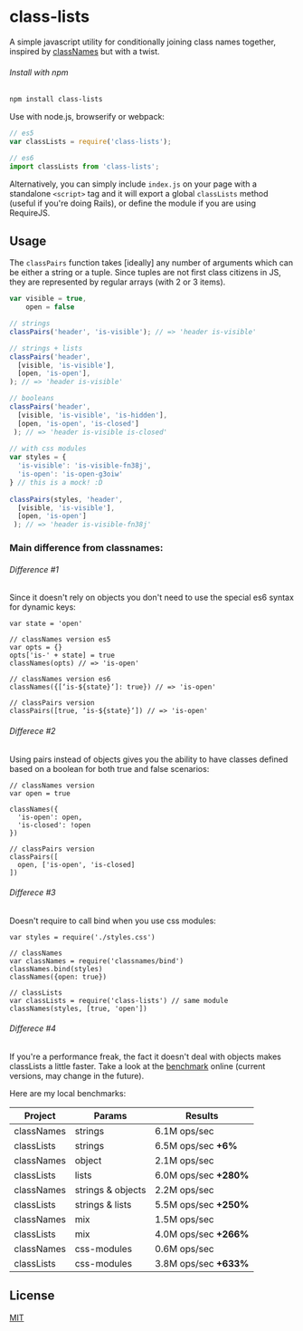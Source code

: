class-lists
===========

A simple javascript utility for conditionally joining class names together, inspired by [classNames](https://github.com/JedWatson/classnames) but with a twist.

###### Install with npm

```sh
npm install class-lists
```

Use with node.js, browserify or webpack:

```js
// es5
var classLists = require('class-lists');

// es6
import classLists from 'class-lists';
```

Alternatively, you can simply include `index.js` on your page with a standalone `<script>` tag and it will export a global `classLists` method (useful if you're doing Rails), or define the module if you are using RequireJS.

## Usage

The `classPairs` function takes [ideally] any number of arguments which can be either a string or a tuple. Since tuples are not first class citizens in JS, they are represented by regular arrays (with 2 or 3 items).

```js
var visible = true,
    open = false

// strings
classPairs('header', 'is-visible'); // => 'header is-visible'

// strings + lists
classPairs('header',
  [visible, 'is-visible'],
  [open, 'is-open'],  
); // => 'header is-visible'

// booleans    
classPairs('header',
  [visible, 'is-visible', 'is-hidden'],
  [open, 'is-open', 'is-closed']
 ); // => 'header is-visible is-closed'
 
// with css modules
var styles = {
  'is-visible': 'is-visible-fn38j',
  'is-open': 'is-open-g3oiw'
} // this is a mock! :D
 
classPairs(styles, 'header',
  [visible, 'is-visible'],
  [open, 'is-open']
 ); // => 'header is-visible-fn38j' 
```

### Main difference from classnames:

###### Difference #1

Since it doesn't rely on objects you don't need to use the special es6 syntax for dynamic keys:

```
var state = 'open'

// classNames version es5
var opts = {}
opts['is-' + state] = true
classNames(opts) // => 'is-open'

// classNames version es6
classNames({[‘is-${state}‘]: true}) // => 'is-open'

// classPairs version
classPairs([true, ‘is-${state}‘]) // => 'is-open'
```

###### Differece #2

Using pairs instead of objects gives you the ability to have classes defined based on a boolean for both true and false scenarios:

```
// classNames version
var open = true

classNames({
  'is-open': open,
  'is-closed': !open
})

// classPairs version
classPairs([
  open, ['is-open', 'is-closed]
])
```

###### Differece #3

Doesn't require to call bind when you use css modules:

```
var styles = require('./styles.css')

// classNames
var classNames = require('classnames/bind')
classNames.bind(styles)
classNames({open: true})

// classLists
var classLists = require('class-lists') // same module
classNames(styles, [true, 'open'])
```

###### Differece #4

If you're a performance freak, the fact it doesn't deal with objects makes classLists a little faster. Take a look at the [benchmark](http://jsperf.com/classnames-vs-classpairs) online (current versions, may change in the future).

Here are my local benchmarks:

| Project | Params | Results |
|---|---|---|
|classNames|strings|6.1M ops/sec|
|classLists|strings|6.5M ops/sec **+6%**|
|classNames| object |2.1M ops/sec|
|classLists| lists |6.0M ops/sec **+280%**|
|classNames|strings & objects|2.2M ops/sec|
|classLists|strings & lists|5.5M ops/sec **+250%**|
|classNames|mix|1.5M ops/sec|
|classLists|mix|4.0M ops/sec **+266%**|
|classNames|css-modules|0.6M ops/sec|
|classLists|css-modules|3.8M ops/sec **+633%**|

## License

[MIT](LICENSE)
